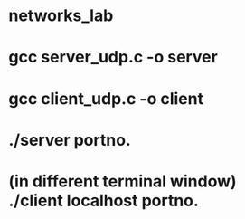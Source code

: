 # networks_lab
# gcc server_udp.c -o server
# gcc client_udp.c -o client 
# ./server portno.
# (in different terminal window) ./client localhost portno.
